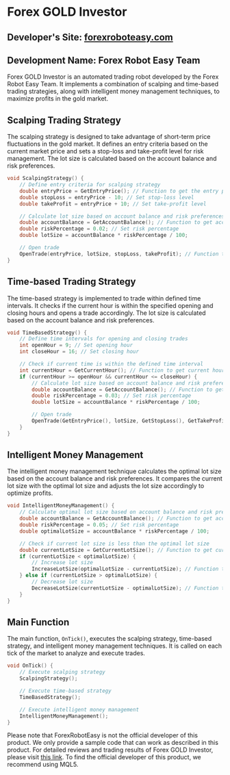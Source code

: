 # Forex GOLD Investor

## Developer's Site: [forexroboteasy.com](https://forexroboteasy.com)
## Development Name: Forex Robot Easy Team

Forex GOLD Investor is an automated trading robot developed by the Forex Robot Easy Team. It implements a combination of scalping and time-based trading strategies, along with intelligent money management techniques, to maximize profits in the gold market.

## Scalping Trading Strategy
The scalping strategy is designed to take advantage of short-term price fluctuations in the gold market. It defines an entry criteria based on the current market price and sets a stop-loss and take-profit level for risk management. The lot size is calculated based on the account balance and risk preferences.

```cpp
void ScalpingStrategy() {
    // Define entry criteria for scalping strategy
    double entryPrice = GetEntryPrice(); // Function to get the entry price
    double stopLoss = entryPrice - 10; // Set stop-loss level
    double takeProfit = entryPrice + 10; // Set take-profit level

    // Calculate lot size based on account balance and risk preferences
    double accountBalance = GetAccountBalance(); // Function to get account balance
    double riskPercentage = 0.02; // Set risk percentage
    double lotSize = accountBalance * riskPercentage / 100;

    // Open trade
    OpenTrade(entryPrice, lotSize, stopLoss, takeProfit); // Function to open trade
}
```

## Time-based Trading Strategy
The time-based strategy is implemented to trade within defined time intervals. It checks if the current hour is within the specified opening and closing hours and opens a trade accordingly. The lot size is calculated based on the account balance and risk preferences.

```cpp
void TimeBasedStrategy() {
    // Define time intervals for opening and closing trades
    int openHour = 9; // Set opening hour
    int closeHour = 16; // Set closing hour

    // Check if current time is within the defined time interval
    int currentHour = GetCurrentHour(); // Function to get current hour
    if (currentHour >= openHour && currentHour <= closeHour) {
        // Calculate lot size based on account balance and risk preferences
        double accountBalance = GetAccountBalance(); // Function to get account balance
        double riskPercentage = 0.03; // Set risk percentage
        double lotSize = accountBalance * riskPercentage / 100;

        // Open trade
        OpenTrade(GetEntryPrice(), lotSize, GetStopLoss(), GetTakeProfit()); // Function to open trade
    }
}
```

## Intelligent Money Management
The intelligent money management technique calculates the optimal lot size based on the account balance and risk preferences. It compares the current lot size with the optimal lot size and adjusts the lot size accordingly to optimize profits.

```cpp
void IntelligentMoneyManagement() {
    // Calculate optimal lot size based on account balance and risk preferences
    double accountBalance = GetAccountBalance(); // Function to get account balance
    double riskPercentage = 0.05; // Set risk percentage
    double optimalLotSize = accountBalance * riskPercentage / 100;

    // Check if current lot size is less than the optimal lot size
    double currentLotSize = GetCurrentLotSize(); // Function to get current lot size
    if (currentLotSize < optimalLotSize) {
        // Increase lot size
        IncreaseLotSize(optimalLotSize - currentLotSize); // Function to increase lot size
    } else if (currentLotSize > optimalLotSize) {
        // Decrease lot size
        DecreaseLotSize(currentLotSize - optimalLotSize); // Function to decrease lot size
    }
}
```

## Main Function
The main function, `OnTick()`, executes the scalping strategy, time-based strategy, and intelligent money management techniques. It is called on each tick of the market to analyze and execute trades.

```cpp
void OnTick() {
    // Execute scalping strategy
    ScalpingStrategy();

    // Execute time-based strategy
    TimeBasedStrategy();

    // Execute intelligent money management
    IntelligentMoneyManagement();
}
```

Please note that ForexRobotEasy is not the official developer of this product. We only provide a sample code that can work as described in this product. For detailed reviews and trading results of Forex GOLD Investor, please visit [this link](https://forexroboteasy.com/forex-robot-review/forex-gold-investor-review-limited-time-offer-with-bonus/). To find the official developer of this product, we recommend using MQL5.
